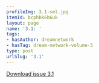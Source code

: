 ```yaml
---
profileImg: 3.1-sml.jpg
itemId: bcphbk6b6uk
layout: page
name: '3.1: '
tags:
- hasAuthor: dreamnetwork
- hasTag: dream-network-volume-3
type: post
urlSlug: '3.1'
---
```

<a href="../files/pdfs/Volume_3/3.1-2-Dream-Network-Bulletin-Vol.3-No-1-2.pdf" download="">Download issue 3.1</a>